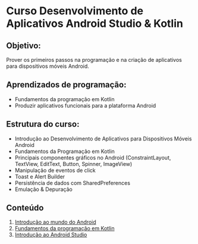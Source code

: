 # Curso Desenvolvimento de Aplicativos Android Studio & Kotlin

## Objetivo:
Prover os primeiros passos na programação e na criação de aplicativos para dispositivos móveis Android.

## Aprendizados de programação:
* Fundamentos da programação em Kotlin
* Produzir aplicativos funcionais para a plataforma Android

## Estrutura do curso:
* Introdução ao Desenvolvimento de Aplicativos para Dispositivos Móveis Android
* Fundamentos da Programação em Kotlin
* Principais componentes gráficos no Android (ConstraintLayout, TextView, EditText, Button, Spinner, ImageView)
* Manipulação de eventos de click
* Toast e Alert Builder
* Persistência de dados com SharedPreferences
* Emulação & Depuração

## Conteúdo
1. [Introdução ao mundo do Android](https://github.com/celleptech/apostila-Android/wiki/Introdu%C3%A7%C3%A3o-ao-mundo-do-Android)
1. [Fundamentos da programação em Kotlin](https://github.com/celleptech/apostila-Android/wiki/Fundamentos-da-programa%C3%A7%C3%A3o-em-Kotlin)
1. [Introdução ao Android Studio](https://github.com/celleptech/apostila-Android/wiki/Introdu%C3%A7%C3%A3o-ao-Android-Studio)
